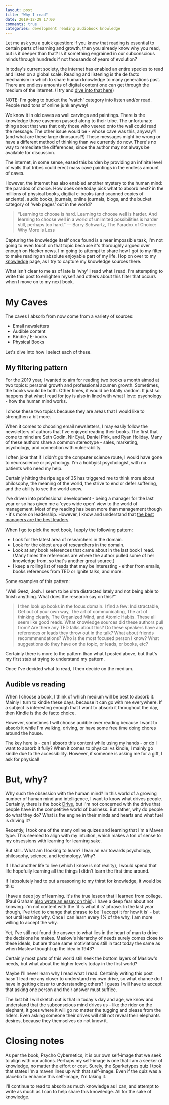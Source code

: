 ```yaml
---
layout: post
title: "Why I read"
date: 2019-12-29 17:00
comments: true
categories: development reading audiobook knowledge
---
```


Let me ask you a quick question: if you know that reading is essential to certain parts of learning and growth, then you already know why you read, but is it deeper than that? Is it something engrained in our subconscious minds through hundreds if not thousands of years of evolution?

In today's current society, the internet has enabled an entire species to read and listen on a global scale. Reading and listening is the de facto mechanism in which to share human knowledge to many generations past. There are endless amounts of digital content one can get through the medium of the internet. (I try and [dive into that here](/blog/2020/01/02/knowledge-consumption-routine/))

NOTE: I'm going to bucket the 'watch' category into listen and/or read. People read tons of online junk anyway!

We know it in old caves as wall carvings and paintings. There is the knowledge those cavemen passed along to their tribe. The unfortunate thing about that was that only those who veered onto the wall could read the message. The other issue would be - whose cave was this, anyway?! (and what are these large dinosaurs?!) These messages might be wrong or have a different method of thinking than we currently do now. There's no way to remediate the differences, since the author may not always be available for discussion.

The internet, in some sense, eased this burden by providing an infinite level of walls that tribes could erect mass cave paintings in the endless amount of caves.

However, the internet has also enabled another mystery to the human mind: the paradox of choice. How does one today pick what to absorb next? in the millions of physical books, digitial e-books (and scanned copies of ancients), audio books, journals, online journals, blogs, and the bucket category of 'web pages' out in the world?

> “Learning to choose is hard. Learning to choose well is harder. And learning to choose well in a world of unlimited possibilities is harder still, perhaps too hard.” ― Barry Schwartz, The Paradox of Choice: Why More Is Less

Capturing the knowledge itself once found is a near impossible task, I'm not going to even touch on that topic because it's thoroughly argued over enough on Hacker news. I'm going to attempt to share how I got to my filter to make reading an absolute enjoyable part of my life. Hop on over to my [knowledge](/knowledge) page, as I try to capture my knowledge sources there.

What isn't clear to me as of late is 'why' I read what I read. I'm attempting to write this post to enlighten myself and others about this filter that occurs when I move on to my next book.

# My Caves

The caves I absorb from now come from a variety of sources:

* Email newsletters
* Audible content
* Kindle / E-books
* Physical Books

Let's dive into how I select each of these.

## My filtering pattern

For the 2019 year, I wanted to aim for reading two books a month aimed at two topics: personal growth and professional acumen growth. Sometimes, the books would be both. Other times, it would be totally random. It just so happens that what I read for joy is also in lined with what I love: psychology - how the human mind works.

I chose these two topics because they are areas that I would like to strengthen a bit more.

When it comes to choosing email newsletters, I may easily follow the newsletters of authors that I've enjoyed reading their books. The first that come to mind are Seth Godin, Nir Eyal, Daniel Pink, and Ryan Holiday. Many of these authors share a common stereotype - sales, marketing, psychology, and connection with vulnerability.

I often joke that if I didn't go the computer science route, I would have gone to neuroscience or psychology. I'm a hobbyist psychologist, with no patients who need my help.

Certainly hitting the ripe age of 35 has triggered me to think more about philosophy, the meaning of the world, the strive to end or defer suffering, and the ability to see the world anew.

I've driven into professional development - being a manager for the last year or so has given me a 'eyes wide open' view to the world of management. Most of my reading has been more than management though - it's more on leadership. However, I know and understand that [the best managers are the best leaders](https://qbq.com/leadership-management/).

When I go to pick the next book, I apply the following pattern:

* Look for the latest area of researchers in the domain.
* Look for the oldest area of researchers in the domain.
* Look at any book references that came about in the last book I read. (Many times the references are where the author pulled some of her knowledge from, so that's another great source.)
* I keep a rolling list of reads that may be interesting - either from emails, books references from TED or Ignite talks, and more.

Some examples of this pattern:

"Well Geez, Josh. I seem to be ultra distracted lately and not being able to finish anything. What does the research say on this?"

> I then look up books in the focus domain. I find a few: Indistractable, Get out of your own way, The art of communicating, The art of thinking clearly, The Organized Mind, and Atomic Habits. These all seem like good reads. What knowledge sources did these authors pull from? Are there any TED talks about this? Do these speakers have any references or leads they throw out in the talk? What about friends recommmendations? Who is the most focused person I know? What suggestions do they have on the topic, or leads, or books, etc?

Certainly there is more to the pattern than what I posted above, but that's my first stab at trying to understand my pattern.

Once I've decided what to read, I then decide on the medium.

## Audible vs reading

When I choose a book, I think of which medium will be best to absorb it. Mainly I turn to kindle these days, because it can go with me everywhere. If a subject is interesting enough that I want to absorb it throughout the day, then Kindle is the de facto choice.

However, sometimes I will choose audible over reading because I want to absorb it while I'm walking, driving, or have some free time doing chores around the house.

The key here is - can I absorb this content while using my hands - or do I want to absorb it fully? When it comes to physical vs kindle, I mainly go kindle due to the accessibility. However, if someone is asking me for a gift, I ask for physical!

# But, why?

Why such the obsession with the human mind? In this world of a growing number of human mind and intelligence, I want to know what drives people. Certainly, there is the book [Drive](https://www.amazon.com/Drive-Surprising-Truth-About-Motivates/dp/1594484805), but I'm not concerned with the drive that people have in the competitive world of business. But rather, why do people do what they do? What is the engine in their minds and hearts and what fuel is driving it?

Recently, I took one of the many online quizes and learning that I'm a Maven type. This seemed to align with my intuition, which makes a ton of sense to my obsessions with learning for learning sake.

But still.. What am I looking to learn? I lean an ear towards psychology, philosophy, science, and technology. Why?

If I had another life to live (which I know is not reality), I would spend that life hopefully learning all the things I didn't learn the first time around.

If I absolutely had to put a reasoning to my thirst for knowledge, it would be this:

I have a deep joy of learning. It's the true lesson that I learned from college. (Paul Graham [also wrote an essay on this](http://www.paulgraham.com/lesson.html)). I have a deep fear about not knowing. I'm not content with the 'it is what it is' phrase. In the last year though, I've tried to change that phrase to be 'I accept it for how it is' - but not until learning why. Once I can learn every 1% of the why, I am more willing to accept the why.

Yet, I've still not found the answer to what lies in the heart of man to drive the decisions he makes. Maslow's hierarchy of needs surely comes close to these ideals, but are those same motiviations still in tact today the same as when Maslow thought up the idea in 1943?

Certainly most parts of this world still seek the bottom layers of Maslow's needs, but what about the higher levels today in the first world?

Maybe I'll never learn why I read what I read. Certainly writing this post hasn't lead me any closer to understand my own drive, so what chance do I have in getting closer to understanding others? I guess I will have to accept that asking one person and their answer must suffice.

The last bit I will sketch out is that in today's day and age, we know and understand that the subconscious mind drives us - like the rider on the elephant, it goes where it will go no matter the tugging and please from the riders. Even asking someone their drives will still not reveal their elephants desires, because they themselves do not know it.

# Closing notes

As per the book, Psycho Cybernetics, it is our own self-image that we seek to align with our actions. Perhaps my self-image is one that I am a seeker of knowledge, no matter the effort or cost. Surely, the Sparketypes quiz I took that states I'm a maven lines up with that self-image. Even if the quiz was a placebo to enhance this self-image, I'm taking it.

I'll continue to read to absorb as much knowledge as I can, and attempt to write as much as I can to help share this knowledge. All for the sake of knowledge.
